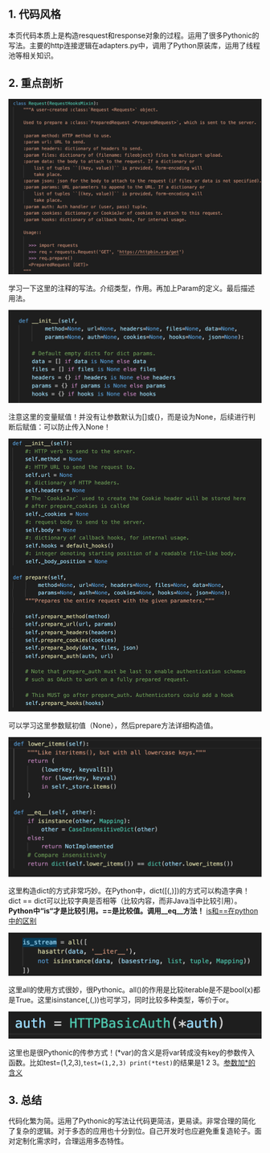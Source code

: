 ## 1. 代码风格
本页代码本质上是构造resquest和response对象的过程。运用了很多Pythonic的写法。主要的http连接逻辑在adapters.py中，调用了Python原装库，运用了线程池等相关知识。
## 2. 重点剖析
  ![image info](./1.png)
  
  学习一下这里的注释的写法。介绍类型，作用。再加上Param的定义。最后描述用法。
  
  ![image info](./2.png)
  
  注意这里的变量赋值！并没有让参数默认为[]或{}，而是设为None，后续进行判断后赋值：可以防止传入None！
  
  ![image info](./3.png)
    
  可以学习这里参数赋初值（None），然后prepare方法详细构造值。
  
  ![image info](./4.png)
  
  这里构造dict的方式非常巧妙。在Python中，dict([(,)])的方式可以构造字典！dict == dict可以比较字典是否相等（比较内容，而非Java当中比较引用）。
  **Python中“is“才是比较引用。==是比较值。调用__eq__方法！** [is和==在python中的区别](https://realpython.com/courses/python-is-identity-vs-equality/)
  
  ![image info](./5.png)
  
  这里all的使用方式很妙，很Pythonic。all()的作用是比较iterable是不是bool(x)都是True。这里isinstance(,(,))也可学习，同时比较多种类型，等价于or。
  
  ![image info](./6.png)
  
  这里也是很Pythonic的传参方式！(*var)的含义是将var转成没有key的参数传入函数。比如test=(1,2,3),`test=(1,2,3) print(*test)`的结果是1 2 3。[参数加*的含义](https://www.geeksforgeeks.org/python-star-or-asterisk-operator)
  
## 3. 总结
代码化繁为简。运用了Pythonic的写法让代码更简洁，更易读。非常合理的简化了复杂的逻辑。对于多态的应用也十分到位。自己开发时也应避免重复造轮子。面对定制化需求时，合理运用多态特性。
